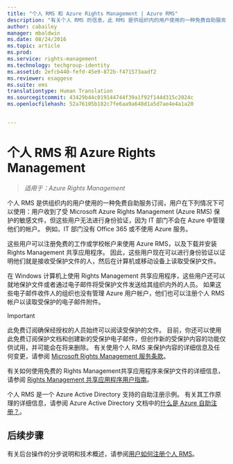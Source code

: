 ```yaml
---
title: "个人 RMS 和 Azure Rights Management | Azure RMS"
description: "有关个人 RMS 的信息，此 RMS 是供组织内的用户使用的一种免费自助服务订阅，用户在下列情况下可以使用：用户收到了受 Microsoft Azure Rights Management (Azure RMS) 保护的敏感文件，但这些用户无法进行身份验证，因为 IT 部门不会在 Azure 中管理他们的帐户。"
author: cabailey
manager: mbaldwin
ms.date: 08/24/2016
ms.topic: article
ms.prod: 
ms.service: rights-management
ms.technology: techgroup-identity
ms.assetid: 2efcb440-fefd-45e9-872b-f471573aadf2
ms.reviewer: esaggese
ms.suite: ems
translationtype: Human Translation
ms.sourcegitcommit: 43429b44c019144744f39a1f92f144d315c2024c
ms.openlocfilehash: 52a76105b182c7fe6aa9a648d1a5d7ae4e4a1a20


---
```


# 个人 RMS 和 Azure Rights Management

>*适用于：Azure Rights Management*

个人 RMS 是供组织内的用户使用的一种免费自助服务订阅，用户在下列情况下可以使用：用户收到了受 Microsoft Azure Rights Management (Azure RMS) 保护的敏感文件，但这些用户无法进行身份验证，因为 IT 部门不会在 Azure 中管理他们的帐户。 例如，IT 部门没有 Office 365 或不使用 Azure 服务。

这些用户可以注册免费的工作或学校帐户来使用 Azure RMS，以及下载并安装 Rights Management 共享应用程序。 因此，这些用户现在可以进行身份验证以证明他们就是接收受保护文件的人，然后在计算机或移动设备上读取受保护文件。

在 Windows 计算机上使用 Rights Management 共享应用程序，这些用户还可以就地保护文件或者通过电子邮件将受保护文件发送给其组织内外的人员。 如果这些电子邮件收件人的组织也没有管理 Azure 用户帐户，他们也可以注册个人 RMS 帐户以读取受保护的电子邮件附件。

> [!IMPORTANT]
> 此免费订阅确保经授权的人员始终可以阅读受保护的文件。 目前，你还可以使用此免费订阅保护文档和创建新的受保护电子邮件，但创作新的受保护内容的功能仅供试用，并可能会在将来删除。 有关使用个人 RMS 来保护内容的详细信息及任何变更，请参阅 [Microsoft Rights Management 服务条款](https://portal.aadrm.com/Legal/Service)。

有关如何使用免费的 Rights Management共享应用程序来保护文件的详细信息，请参阅 [Rights Management 共享应用程序用户指南](../rms-client/sharing-app-user-guide.md)。

个人 RMS 是一个 Azure Active Directory 支持的自助注册示例。 有关其工作原理的详细信息，请参阅 Azure Active Directory 文档中的[什么是 Azure 自助注册？](/active-directory/active-directory-self-service-signup)。 

## 后续步骤
有关后台操作的分步说明和技术概述，请参阅[用户如何注册个人 RMS](rms-for-individuals-user-sign-up.md)。 




<!--HONumber=Aug16_HO4-->


